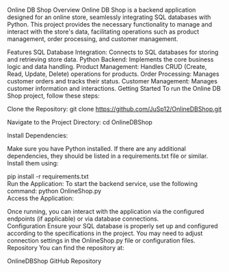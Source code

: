 Online DB Shop
Overview
Online DB Shop is a backend application designed for an online store, seamlessly integrating SQL databases with Python. This project provides the necessary functionality to manage and interact with the store's data, facilitating operations such as product management, order processing, and customer management.

Features
SQL Database Integration: Connects to SQL databases for storing and retrieving store data.
Python Backend: Implements the core business logic and data handling.
Product Management: Handles CRUD (Create, Read, Update, Delete) operations for products.
Order Processing: Manages customer orders and tracks their status.
Customer Management: Manages customer information and interactions.
Getting Started
To run the Online DB Shop project, follow these steps:

Clone the Repository:
git clone https://github.com/JuSp12/OnlineDBShop.git <br>

Navigate to the Project Directory:
cd OnlineDBShop<br>

Install Dependencies:

Make sure you have Python installed. If there are any additional dependencies, they should be listed in a requirements.txt file or similar. Install them using:

pip install -r requirements.txt<br>
Run the Application:
To start the backend service, use the following command:
python OnlineShop.py<br>
Access the Application:

Once running, you can interact with the application via the configured endpoints (if applicable) or via database connections.
<br>
Configuration
Ensure your SQL database is properly set up and configured according to the specifications in the project. You may need to adjust connection settings in the OnlineShop.py file or configuration files.
<br>
Repository
You can find the repository at:

OnlineDBShop GitHub Repository
